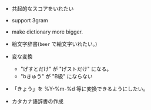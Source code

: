 - 共起的なスコアをいれたい
- support 3gram
- make dictionary more bigger.
- 絵文字辞書(`beer` で絵文字いれたい。)

- 変な変換
  - "げすとだけ" が "げストだけ" になる。
  - "bきゅう" が "B級" にならない
- 「きょう」を %Y-%m-%d 等に変換できるようにしたい。
- カタカナ語辞書の作成
